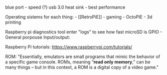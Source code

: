 blue port - speed (?) usb 3.0
heat sink - best performance

Operating sistems for each thing:
	- [[RetroPiE]] - gaming
	- OctoPIE - 3d printing

Raspberry pi diagnostics tool
	enter "logs" to see how fast microSD is
GPIO - General porpouse Input/output:

Raspberry Pi tutorials: https://www.raspberrypi.com/tutorials/

ROM:
	"Essentially, emulators are small programs that mimic the behavior of a specific game console. ROMs, meaning “**read only memory**,” can be many things – but in this context, a ROM is a digital copy of a video game."